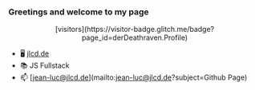### Greetings and welcome to my page 
<p align="center">
  [visitors](https://visitor-badge.glitch.me/badge?page_id=derDeathraven.Profile)
</p>


- 🖥️ [jlcd.de](https://jlcd.de)
- 📚 JS Fullstack
- 📫 [jean-luc@jlcd.de](mailto:jean-luc@jlcd.de?subject=Github Page)


